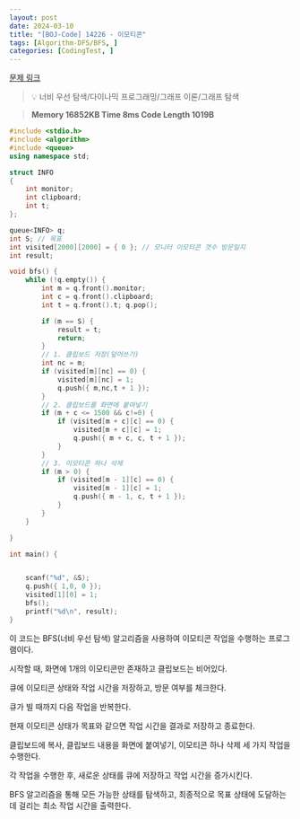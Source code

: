 ```yaml
---
layout: post
date: 2024-03-10
title: "[BOJ-Code] 14226 - 이모티콘"
tags: [Algorithm-DFS/BFS, ]
categories: [CodingTest, ]
---
```


[문제 링크](https://www.acmicpc.net/problem/14226)


> 💡 너비 우선 탐색/다이나믹 프로그래밍/그래프 이론/그래프 탐색


> **Memory   16852KB                                  Time   8ms                               Code Length   1019B**


```c++
#include <stdio.h>
#include <algorithm>
#include <queue>
using namespace std;

struct INFO
{
	int monitor;
	int clipboard;
	int t;
};

queue<INFO> q;
int S; // 목표
int visited[2000][2000] = { 0 }; // 모니터 이모티콘 갯수 방문일지
int result;

void bfs() {
	while (!q.empty()) {
		int m = q.front().monitor;
		int c = q.front().clipboard;
		int t = q.front().t; q.pop();

		if (m == S) {
			result = t;
			return;
		}
		// 1. 클립보드 저장(덮어쓰기)
		int nc = m;
		if (visited[m][nc] == 0) {
			visited[m][nc] = 1;
			q.push({ m,nc,t + 1 });
		}
		// 2. 클립보드를 화면에 붙여넣기
		if (m + c <= 1500 && c!=0) {
			if (visited[m + c][c] == 0) {
				visited[m + c][c] = 1;
				q.push({ m + c, c, t + 1 });
			}
		}
		// 3. 이모티콘 하나 삭제
		if (m > 0) {
			if (visited[m - 1][c] == 0) {
				visited[m - 1][c] = 1;
				q.push({ m - 1, c, t + 1 });
			}
		}
	}

}

int main() {


	scanf("%d", &S);
	q.push({ 1,0, 0 });
	visited[1][0] = 1;
	bfs();
	printf("%d\n", result);
}
```


이 코드는 BFS(너비 우선 탐색) 알고리즘을 사용하여 이모티콘 작업을 수행하는 프로그램이다.

시작할 때, 화면에 1개의 이모티콘만 존재하고 클립보드는 비어있다.

큐에 이모티콘 상태와 작업 시간을 저장하고, 방문 여부를 체크한다.

큐가 빌 때까지 다음 작업을 반복한다.

현재 이모티콘 상태가 목표와 같으면 작업 시간을 결과로 저장하고 종료한다.

클립보드에 복사, 클립보드 내용을 화면에 붙여넣기, 이모티콘 하나 삭제 세 가지 작업을 수행한다.

각 작업을 수행한 후, 새로운 상태를 큐에 저장하고 작업 시간을 증가시킨다.

BFS 알고리즘을 통해 모든 가능한 상태를 탐색하고, 최종적으로 목표 상태에 도달하는데 걸리는 최소 작업 시간을 출력한다.

